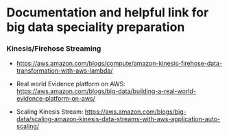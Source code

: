 # Documentation and helpful link for big data speciality preparation

### Kinesis/Firehose Streaming
* https://aws.amazon.com/blogs/compute/amazon-kinesis-firehose-data-transformation-with-aws-lambda/

* Real world Evidence platform on AWS: https://aws.amazon.com/blogs/big-data/building-a-real-world-evidence-platform-on-aws/

* Scaling Kinesis Stream: https://aws.amazon.com/blogs/big-data/scaling-amazon-kinesis-data-streams-with-aws-application-auto-scaling/